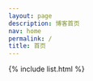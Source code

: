 ```yaml
---
layout: page
description: 博客首页
nav: home
permalink: /
title: 首页
---
```



<div class="home">
{% include list.html %}
</div>

